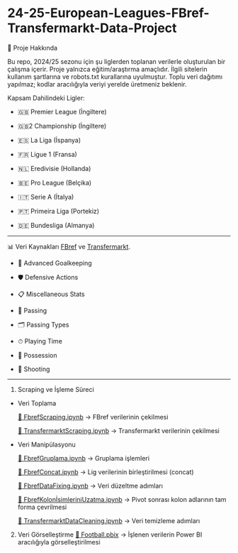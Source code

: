 
# 24-25-European-Leagues-FBref-Transfermarkt-Data-Project

📌 Proje Hakkında 

Bu repo, 2024/25 sezonu için şu liglerden toplanan verilerle oluşturulan bir çalışma içerir. Proje yalnızca eğitim/araştırma amaçlıdır. İlgili sitelerin kullanım şartlarına ve robots.txt kurallarına uyulmuştur. Toplu veri dağıtımı yapılmaz; kodlar aracılığıyla veriyi yerelde üretmeniz beklenir. 

Kapsam Dahilindeki Ligler:

- 🇬🇧 Premier League (İngiltere)

- 🇬🇧2 Championship (İngiltere)

- 🇪🇸 La Liga (İspanya)

- 🇫🇷 Ligue 1 (Fransa)

- 🇳🇱 Eredivisie (Hollanda)

- 🇧🇪 Pro League (Belçika)

- 🇮🇹 Serie A (İtalya)

- 🇵🇹 Primeira Liga (Portekiz)

- 🇩🇪 Bundesliga (Almanya)

--------------------------------------------------------------------
📊 Veri Kaynakları [FBref](https://fbref.com/) ve [Transfermarkt](https://www.transfermarkt.com/). 

- 🎯 Advanced Goalkeeping

- 🛡️ Defensive Actions

- 📋 Miscellaneous Stats

- 🎯 Passing

- 🗂 Passing Types

- ⏱ Playing Time

- 🔄 Possession

- 🎯 Shooting

------------------------------------------------------------------------

1.  Scraping ve İşleme Süreci

- Veri Toplama

  [📄 FbrefScraping.ipynb](FbrefScraping.ipynb) → FBref verilerinin çekilmesi
  
  [📄 TransfermarktScraping.ipynb](TransfermarktScraping.ipynb) → Transfermarkt verilerinin çekilmesi

- Veri Manipülasyonu
    
    [📄 FbrefGruplama.ipynb](notebooks/FbrefGruplama.ipynb) → Gruplama işlemleri
  
    [📄 FbrefConcat.ipynb](notebooks/FbrefConcat.ipynb) → Lig verilerinin birleştirilmesi (concat)
  
    [📄 FbrefDataFixing.ipynb](notebooks/FbrefDataFixing.ipynb) → Veri düzeltme adımları
  
    [📄 FbrefKolonİsimleriniUzatma.ipynb](notebooks/FbrefKolonİsimleriniUzatma.ipynb) → Pivot sonrası kolon adlarının tam forma çevrilmesi

    [📄 TransfermarktDataCleaning.ipynb](notebooks/TransfermarktDataCleaning.ipynb) → Veri temizleme adımları

2.  Veri Görselleştirme
     [📄 Football.pbix](Football.pbix) → İşlenen verilerin Power BI aracılığıyla görselleştirilmesi

